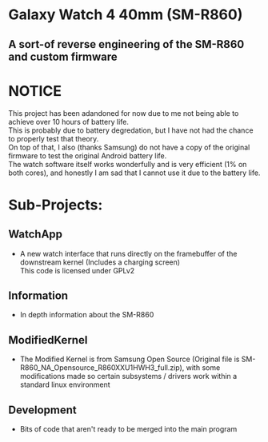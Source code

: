 # Galaxy Watch 4 40mm (SM-R860)
## A sort-of reverse engineering of the SM-R860 and custom firmware

# NOTICE
This project has been adandoned for now due to me not being able to achieve over 10 hours of battery life. <br>
This is probably due to battery degredation, but I have not had the chance to properly test that theory. <br>
On top of that, I also (thanks Samsung) do not have a copy of the original firmware to test the original Android battery life. <br>
The watch software itself works wonderfully and is very efficient (1% on both cores), and honestly I am sad that I cannot use it due to the battery life.

# Sub-Projects:
## WatchApp
- A new watch interface that runs directly on the framebuffer of the downstream kernel (Includes a charging screen) <br>
This code is licensed under GPLv2

## Information
- In depth information about the SM-R860

## ModifiedKernel
- The Modified Kernel is from Samsung Open Source (Original file is SM-R860_NA_Opensource_R860XXU1HWH3_full.zip), with some modifications made so certain subsystems / drivers work within a standard linux environment

## Development
- Bits of code that aren't ready to be merged into the main program
